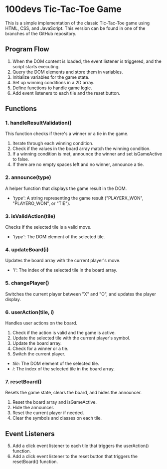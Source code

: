 # 100devs Tic-Tac-Toe Game

This is a simple implementation of the classic Tic-Tac-Toe game using HTML, CSS, and JavaScript. This version can be found in one of the branches of the GitHub repository.

## Program Flow

1. When the DOM content is loaded, the event listener is triggered, and the script starts executing.
2. Query the DOM elements and store them in variables.
3. Initialize variables for the game state.
4. Set up winning conditions in a 2D array.
5. Define functions to handle game logic.
6. Add event listeners to each tile and the reset button.

## Functions

### 1. handleResultValidation()

This function checks if there's a winner or a tie in the game.

1. Iterate through each winning condition.
2. Check if the values in the board array match the winning condition.
3. If a winning condition is met, announce the winner and set isGameActive to false.
4. If there are no empty spaces left and no winner, announce a tie.

### 2. announce(type)

A helper function that displays the game result in the DOM.

- _'type'_: A string representing the game result ("PLAYERX_WON", "PLAYERO_WON", or "TIE").

### 3. isValidAction(tile)

Checks if the selected tile is a valid move.

- _'type'_: The DOM element of the selected tile.

### 4. updateBoard(i)

Updates the board array with the current player's move.

- _'i'_: The index of the selected tile in the board array.

### 5. changePlayer()

Switches the current player between "X" and "O", and updates the player display.

### 6. userAction(tile, i)

Handles user actions on the board.

1. Check if the action is valid and the game is active.
2. Update the selected tile with the current player's symbol.
3. Update the board array.
4. Check for a winner or a tie.
5. Switch the current player.

- _tile_: The DOM element of the selected tile.
- _i_: The index of the selected tile in the board array.

### 7. resetBoard()

Resets the game state, clears the board, and hides the announcer.

1. Reset the board array and isGameActive.
2. Hide the announcer.
3. Reset the current player if needed.
4. Clear the symbols and classes on each tile.

## Event Listeners

5. Add a click event listener to each tile that triggers the userAction() function.
6. Add a click event listener to the reset button that triggers the resetBoard() function.
